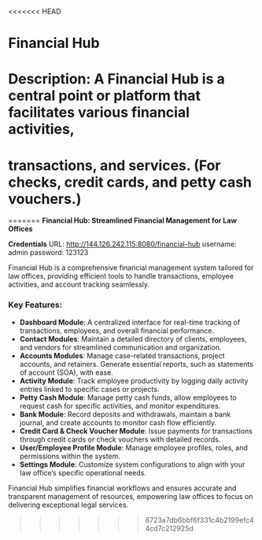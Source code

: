 <<<<<<< HEAD
# Financial Hub
# Description: A Financial Hub is a central point or platform that facilitates various financial activities,
# transactions, and services. (For checks, credit cards, and petty cash vouchers.)
=======
**Financial Hub: Streamlined Financial Management for Law Offices**

**Credentials**
URL: http://144.126.242.115:8080/financial-hub
username: admin
password: 123123

Financial Hub is a comprehensive financial management system tailored for law offices, providing efficient tools to handle transactions, employee activities, and account tracking seamlessly.

### Key Features:
- **Dashboard Module**: A centralized interface for real-time tracking of transactions, employees, and overall financial performance.
- **Contact Modules**: Maintain a detailed directory of clients, employees, and vendors for streamlined communication and organization.
- **Accounts Modules**: Manage case-related transactions, project accounts, and retainers. Generate essential reports, such as statements of account (SOA), with ease.
- **Activity Module**: Track employee productivity by logging daily activity entries linked to specific cases or projects.
- **Petty Cash Module**: Manage petty cash funds, allow employees to request cash for specific activities, and monitor expenditures.
- **Bank Module**: Record deposits and withdrawals, maintain a bank journal, and create accounts to monitor cash flow efficiently.
- **Credit Card & Check Voucher Module**: Issue payments for transactions through credit cards or check vouchers with detailed records.
- **User/Employee Profile Module**: Manage employee profiles, roles, and permissions within the system.
- **Settings Module**: Customize system configurations to align with your law office’s specific operational needs.

Financial Hub simplifies financial workflows and ensures accurate and transparent management of resources, empowering law offices to focus on delivering exceptional legal services.
>>>>>>> 8723a7db6bbf6f331c4b2199efc44cd7c212925d
